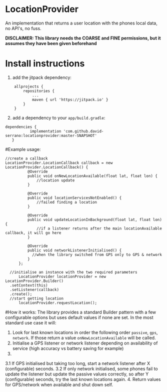 # LocationProvider

An implementation that returns a user location with the phones local data, no API's, no fuss.

**DISCLAIMER: This library needs the COARSE and FINE permissions, but it assumes they have been given beforehand**

# Install instructions
1. add the jitpack dependency: 
```
	allprojects {
		repositories {
			...
			maven { url 'https://jitpack.io' }
		}
	}
  ```
  
2. add a dependency to your `app/build.gradle`: 
 ```
 dependencies {
	        implementation 'com.github.david-serrano:locationprovider:master-SNAPSHOT'
	}
  ```
  
  #Example usage:
  ```
  //create a callback
  LocationProvider.LocationCallback callback = new LocationProvider.LocationCallback() {
            @Override
            public void onNewLocationAvailable(float lat, float lon) {
                //location update
            }

            @Override
            public void locationServicesNotEnabled() {
             	//failed finding a location
            }

            @Override
            public void updateLocationInBackground(float lat, float lon) {
                //if a listener returns after the main locationAvailable callback, it will go here
            }

            @Override
            public void networkListenerInitialised() {
              //when the library switched from GPS only to GPS & network
            }
        };
	
	//initialise an instance with the two required parameters
        LocationProvider locationProvider = new LocationProvider.Builder()
	.setContext(this)
	.setListener(callback)
	.create();
	//start getting location
        locationProvider.requestLocation();
```  
  #How it works:
 The library provides a standard Builder pattern with a few configurable options but uses default values if none are set.
 In the most standard use case it will:
 1. Look for last known locations in order the following order `passive`, `gps`, `network`. If those return a value `onNewLocationAvailable` will be called.
 2. Initialise a GPS listener or network listener depending on availability of service (high accuracy vs battery saving for example)
 3. 
 3.1 If GPS initialised but taking too long, start a network listener after X (configurable) seconds.
 3.2 If only network initialised, some phones fail to update the listener but update the passive values correctly, so after Y (configurable) seconds, try the last known locations again.
 4. Return values for GPS/network when available and shut down self.
